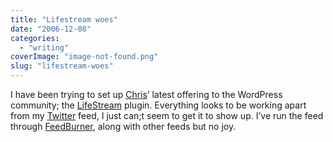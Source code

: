```yaml
---
title: "Lifestream woes"
date: "2006-12-08"
categories: 
  - "writing"
coverImage: "image-not-found.png"
slug: "lifestream-woes"
---
```


I have been trying to set up [Chris](http://www.chrisjdavis.org/)’ latest offering to the WordPress community; the [LifeStream](http://www.chrisjdavis.org/2006/11/26/lifestream-ala-wordpress/) plugin. Everything looks to be working apart from my [Twitter](http://twitter.com/FunkyLarma) feed, I just can;t seem to get it to show up. I’ve run the feed through [FeedBurner](http://www.feedburner.com/fb/a/myfeeds), along with other feeds but no joy.
